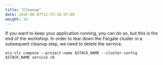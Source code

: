 ```yaml
---
title: "Cleanup"
date: 2018-08-07T12:37:34-07:00
weight: 14
---
```


If you want to keep your application running, you can do so, but this is the end of the workshop. In order to tear down the
Fargate cluster in a subsequent cleanup step, we need to delete the service.

```
ecs-cli compose --project-name $STACK_NAME --cluster-config $STACK_NAME service rm
```


